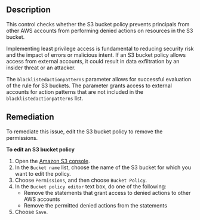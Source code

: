 ## Description

This control checks whether the S3 bucket policy prevents principals from other AWS accounts from performing denied actions on resources in the S3 bucket.

Implementing least privilege access is fundamental to reducing security risk and the impact of errors or malicious intent. If an S3 bucket policy allows access from external accounts, it could result in data exfiltration by an insider threat or an attacker.

The `blacklistedactionpatterns` parameter allows for successful evaluation of the rule for S3 buckets. The parameter grants access to external accounts for action patterns that are not included in the `blacklistedactionpatterns` list.

## Remediation

To remediate this issue, edit the S3 bucket policy to remove the permissions.

**To edit an S3 bucket policy**

1. Open the [Amazon S3 console](https://console.aws.amazon.com/s3/).
2. In the `Bucket name` list, choose the name of the S3 bucket for which you want to edit the policy.
3. Choose `Permissions`, and then choose `Bucket Policy`.
4. In the `Bucket policy editor` text box, do one of the following:
   - Remove the statements that grant access to denied actions to other AWS accounts
   - Remove the permitted denied actions from the statements
5. Choose `Save`.